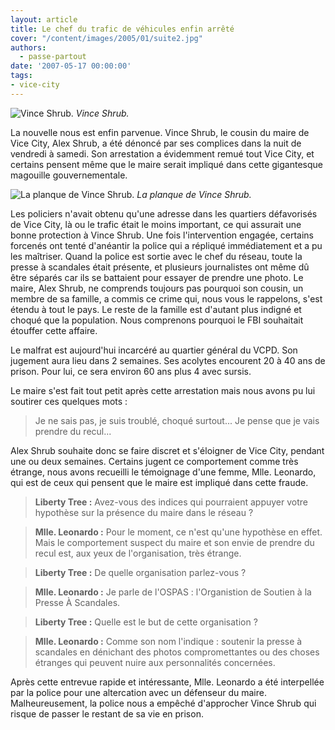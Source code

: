 ```yaml
---
layout: article
title: Le chef du trafic de véhicules enfin arrêté
cover: "/content/images/2005/01/suite2.jpg"
authors:
  - passe-partout
date: '2007-05-17 00:00:00'
tags:
- vice-city
---
```


![Vince Shrub.](/content/images/2005/01/suite1.jpg)
_Vince Shrub._

La nouvelle nous est enfin parvenue. Vince Shrub, le cousin du maire de Vice City, Alex Shrub, a été dénoncé par ses complices dans la nuit de vendredi à samedi. Son arrestation a évidemment remué tout Vice City, et certains pensent même que le maire serait impliqué dans cette gigantesque magouille gouvernementale.

![La planque de Vince Shrub.](/content/images/2005/01/suite.jpg)
_La planque de Vince Shrub._

Les policiers n'avait obtenu qu'une adresse dans les quartiers défavorisés de Vice City, là ou le trafic était le moins important, ce qui assurait une bonne protection à Vince Shrub. Une fois l'intervention engagée, certains forcenés ont tenté d'anéantir la police qui a répliqué immédiatement et a pu les maîtriser. Quand la police est sortie avec le chef du réseau, toute la presse à scandales était présente, et plusieurs journalistes ont même dû être séparés car ils se battaient pour essayer de prendre une photo. Le maire, Alex Shrub, ne comprends toujours pas pourquoi son cousin, un membre de sa famille, a commis ce crime qui, nous vous le rappelons, s'est étendu à tout le pays. Le reste de la famille est d'autant plus indigné et choqué que la population. Nous comprenons pourquoi le FBI souhaitait étouffer cette affaire.

Le malfrat est aujourd'hui incarcéré au quartier général du VCPD. Son jugement aura lieu dans 2 semaines. Ses acolytes encourent 20 à 40 ans de prison. Pour lui, ce sera environ 60 ans plus 4 avec sursis.

Le maire s'est fait tout petit après cette arrestation mais nous avons pu lui soutirer ces quelques mots :

> Je ne sais pas, je suis troublé, choqué surtout... Je pense que je vais prendre du recul...

Alex Shrub souhaite donc se faire discret et s'éloigner de Vice City, pendant une ou deux semaines. Certains jugent ce comportement comme très étrange, nous avons recueilli le témoignage d'une femme, Mlle. Leonardo, qui est de ceux qui pensent que le maire est impliqué dans cette fraude.

> **Liberty Tree :** Avez-vous des indices qui pourraient appuyer votre hypothèse sur la présence du maire dans le réseau ?

> **Mlle. Leonardo :** Pour le moment, ce n'est qu'une hypothèse en effet. Mais le comportement suspect du maire et son envie de prendre du recul est, aux yeux de l'organisation, très étrange.

> **Liberty Tree :** De quelle organisation parlez-vous ?

> **Mlle. Leonardo :** Je parle de l'OSPAS : l'Organistion de Soutien à la Presse À Scandales.

> **Liberty Tree :** Quelle est le but de cette organisation ?

> **Mlle. Leonardo :** Comme son nom l'indique : soutenir la presse à scandales en dénichant des photos compromettantes ou des choses étranges qui peuvent nuire aux personnalités concernées.

Après cette entrevue rapide et intéressante, Mlle. Leonardo a été interpellée par la police pour une altercation avec un défenseur du maire.  
Malheureusement, la police nous a empêché d'approcher Vince Shrub qui risque de passer le restant de sa vie en prison.